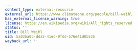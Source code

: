 ```yaml
---
content_type: external-resource
external_url: https://www.climateone.org/people/bill-weihl
has_external_license_warning: true
license: https://en.wikipedia.org/wiki/All_rights_reserved
status: ''
title: Bill Weihl
uid: 5a03ba0c-dda5-41ec-9fdd-576e41d0b53b
wayback_url: ''
---
```

